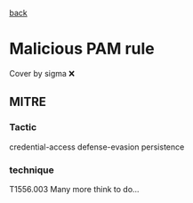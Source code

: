 [back](../index.md)
# Malicious PAM rule
Cover by sigma :x: 
## MITRE
### Tactic
credential-access
defense-evasion
persistence
### technique
T1556.003
Many more think to do...